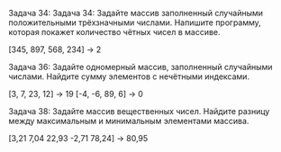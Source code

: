 Задача 34: Задача 34: Задайте массив заполненный случайными положительными трёхзначными числами. Напишите программу, которая покажет количество чётных чисел в массиве.

[345, 897, 568, 234] -> 2


Задача 36: Задайте одномерный массив, заполненный случайными числами. Найдите сумму элементов с нечётными индексами.

[3, 7, 23, 12] -> 19
[-4, -6, 89, 6] -> 0


Задача 38: Задайте массив вещественных чисел. Найдите разницу между максимальным и минимальным элементами массива.

[3,21 7,04 22,93 -2,71 78,24] -> 80,95
